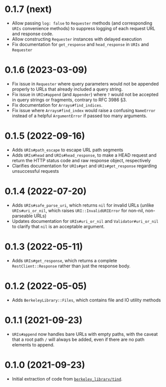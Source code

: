 # 0.1.7 (next)

- Allow passing `log: false` to `Requester` methods (and corresponding `URIs` convenience
  methods) to suppress logging of each request URL and response code.
- Allow constructing `Requester` instances with delayed execution
- Fix documentation for `get_response` and `head_response` in `URIs` and `Requester`

# 0.1.6 (2023-03-09)

- Fix issue in `Requester` where query parameters would not be appended properly
  to URLs that already included a query string.
- Fix issue in `URIs#append` (and `Appender`) where `?` would not be accepted in
  query strings or fragments, contrary to RFC 3986 §3.
- Fix documentation for `Arrays#find_indices`.
- Fix issue where `Arrays#find_index` would raise a confusing `NameError`
  instead of a helpful `ArgumentError` if passed too many arguments.

# 0.1.5 (2022-09-16)

- Adds `URIs#path_escape` to escape URL path segments
- Adds `URIs#head` and `URIs#head_response`, to make a HEAD request and return the HTTP status code 
  and raw response object, respectively
- Clarifies documentation for `URIs#get` and `URIs#get_response` regarding unsuccessful requests

# 0.1.4 (2022-07-20)

- Adds `URIs#safe_parse_uri`, which returns `nil` for invalid URLs (unlike `URIs#uri_or_nil`, which
  raises `URI::InvalidURIError` for non-nil, non-parseable URLs)
- Updates documentation for `URIs#uri_or_nil` and `Validator#uri_or_nil` to clarify that
  `nil` is an acceptable argument.

# 0.1.3 (2022-05-11)

- Adds `URIs#get_response`, which returns a complete `RestClient::Response` rather than just
  the response body.

# 0.1.2 (2022-05-05)

- Adds `BerkeleyLibrary::Files`, which contains file and IO utility methods

# 0.1.1 (2021-09-23)

- `URIs#append` now handles bare URLs with empty paths, with the caveat that
  a root path `/` will always be added, even if there are no path elements to append.

# 0.1.0 (2021-09-23)

- Initial extraction of code from [`berkeley_library/tind`](https://github.com/BerkeleyLibrary/tind).
